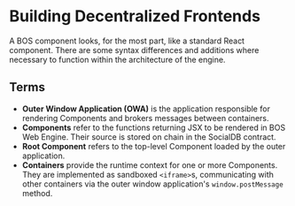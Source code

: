 # Building Decentralized Frontends

A BOS component looks, for the most part, like a standard React component. There are some syntax differences and additions where necessary to function within the architecture of the engine.

## Terms
- **Outer Window Application (OWA)** is the application responsible for rendering Components and brokers messages between containers.
- **Components** refer to the functions returning JSX to be rendered in BOS Web Engine. Their source is stored on chain in the SocialDB contract.
- **Root Component** refers to the top-level Component loaded by the outer application.
- **Containers** provide the runtime context for one or more Components. They are implemented as sandboxed `<iframe>`s,
communicating with other containers via the outer window application's `window.postMessage` method.